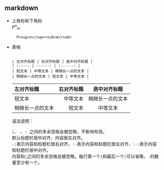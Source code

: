 ## markdown
- 上角标和下角标  
	P<sup>n</sup><sub>m</sub>
	
		P<sup>n</sup><sub>m</sub>
- 表格

	````
	
	| 左对齐标题 | 右对齐标题 | 居中对齐标题 |
    | :------| ------: | :------: |
    | 短文本 | 中等文本 | 稍微长一点的文本 |
    | 稍微长一点的文本 | 短文本 | 中等文本 |
	
	````
	| 左对齐标题 | 右对齐标题 | 居中对齐标题 |
    | :------| ------: | :------: |
    | 短文本 | 中等文本 | 稍微长一点的文本 |
    | 稍微长一点的文本 | 短文本 | 中等文本 |

	语法说明：

	` | `、` - `、`: `之间的多余空格会被忽略，不影响布局。  
	默认标题栏居中对齐，内容居左对齐。  
	`-:`表示内容和标题栏居右对齐，`:-`表示内容和标题栏居左对齐，`:-:`表示内容和标题栏居中对齐。  
	内容和`|`之间的多余空格会被忽略，每行第一个`|`和最后一个`|`可以省略，`-`的数量至少有一个。
